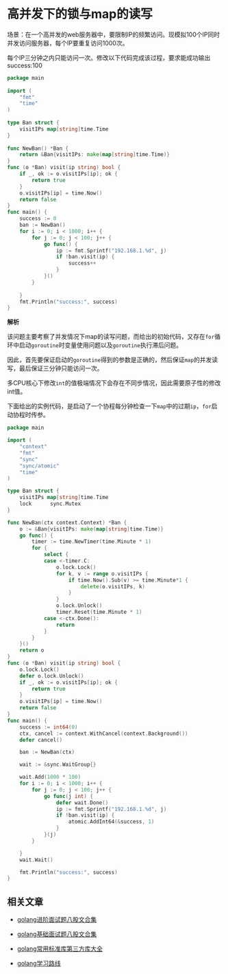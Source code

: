 # 高并发下的锁与map的读写

场景：在一个高并发的web服务器中，要限制IP的频繁访问。现模拟100个IP同时并发访问服务器，每个IP要重复访问1000次。

每个IP三分钟之内只能访问一次。修改以下代码完成该过程，要求能成功输出 success:100

```go
package main
 
import (
	"fmt"
	"time"
)
 
type Ban struct {
	visitIPs map[string]time.Time
}
 
func NewBan() *Ban {
	return &Ban{visitIPs: make(map[string]time.Time)}
}
func (o *Ban) visit(ip string) bool {
	if _, ok := o.visitIPs[ip]; ok {
		return true
	}
	o.visitIPs[ip] = time.Now()
	return false
}
func main() {
	success := 0
	ban := NewBan()
	for i := 0; i < 1000; i++ {
		for j := 0; j < 100; j++ {
			go func() {
				ip := fmt.Sprintf("192.168.1.%d", j)
				if !ban.visit(ip) {
					success++
				}
			}()
		}
 
	}
	fmt.Println("success:", success)
}
```

**解析**

该问题主要考察了并发情况下map的读写问题，而给出的初始代码，又存在`for`循环中启动`goroutine`时变量使用问题以及`goroutine`执行滞后问题。

因此，首先要保证启动的`goroutine`得到的参数是正确的，然后保证`map`的并发读写，最后保证三分钟只能访问一次。

多CPU核心下修改`int`的值极端情况下会存在不同步情况，因此需要原子性的修改int值。

下面给出的实例代码，是启动了一个协程每分钟检查一下`map`中的过期`ip`，`for`启动协程时传参。

```go
package main

import (
	"context"
	"fmt"
	"sync"
	"sync/atomic"
	"time"
)

type Ban struct {
	visitIPs map[string]time.Time
	lock      sync.Mutex
}

func NewBan(ctx context.Context) *Ban {
	o := &Ban{visitIPs: make(map[string]time.Time)}
	go func() {
		timer := time.NewTimer(time.Minute * 1)
		for {
			select {
			case <-timer.C:
				o.lock.Lock()
				for k, v := range o.visitIPs {
					if time.Now().Sub(v) >= time.Minute*1 {
						delete(o.visitIPs, k)
					}
				}
				o.lock.Unlock()
				timer.Reset(time.Minute * 1)
			case <-ctx.Done():
				return
			}
		}
	}()
	return o
}
func (o *Ban) visit(ip string) bool {
	o.lock.Lock()
	defer o.lock.Unlock()
	if _, ok := o.visitIPs[ip]; ok {
		return true
	}
	o.visitIPs[ip] = time.Now()
	return false
}
func main() {
	success := int64(0)
	ctx, cancel := context.WithCancel(context.Background())
	defer cancel()

	ban := NewBan(ctx)

	wait := &sync.WaitGroup{}

	wait.Add(1000 * 100)
	for i := 0; i < 1000; i++ {
		for j := 0; j < 100; j++ {
			go func(j int) {
				defer wait.Done()
				ip := fmt.Sprintf("192.168.1.%d", j)
				if !ban.visit(ip) {
					atomic.AddInt64(&success, 1)
				}
			}(j)
		}

	}
	wait.Wait()

	fmt.Println("success:", success)
}
```


## 相关文章
- [golang进阶面试题八股文合集](https://golangguide.top/golang/%E9%9D%A2%E8%AF%95%E9%A2%98/2.Go%E8%BF%9B%E9%98%B6.html)

- [golang基础面试题八股文合集](https://golangguide.top/golang/%E9%9D%A2%E8%AF%95%E9%A2%98/1.Go%E5%85%A5%E9%97%A8.html)

- [golang常用标准库第三方库大全](https://golangguide.top/golang/%E5%B8%B8%E7%94%A8%E5%8C%85%E5%A4%A7%E5%85%A8.html)

- [golang学习路线](https://golangguide.top/golang/%E5%AD%A6%E4%B9%A0%E8%B7%AF%E7%BA%BF.html)